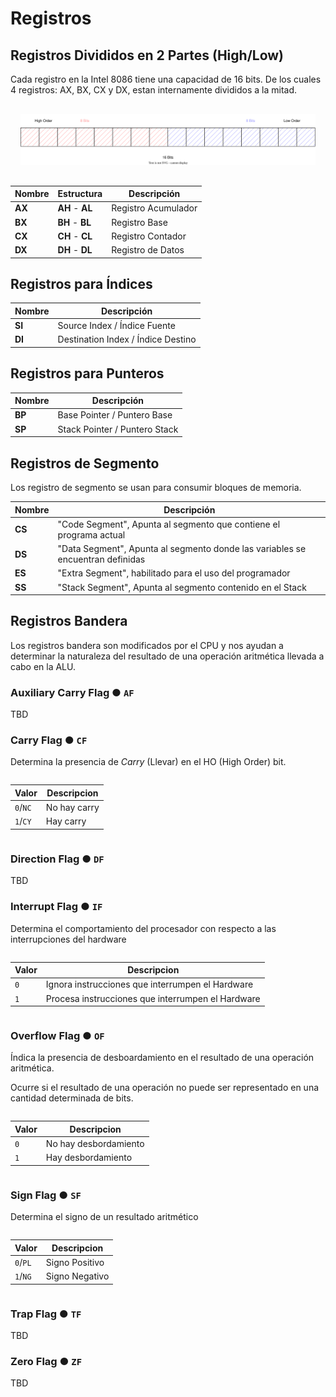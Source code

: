 # Registros

## Registros Divididos en 2 Partes (High/Low)

Cada registro en la Intel 8086 tiene una capacidad
de 16 bits. De los cuales 4 registros: AX,
BX, CX y DX, estan internamente divididos a la mitad.

<div style="padding: 1rem">
  <img src="images/registro.svg" />
</div>

Nombre | Estructura | Descripción
--- | --- | ---
**AX** | **AH** - **AL** | Registro Acumulador
**BX** | **BH** - **BL** | Registro Base
**CX** | **CH** - **CL** | Registro Contador
**DX** | **DH** - **DL** | Registro de Datos

## Registros para Índices

Nombre | Descripción
--- | ---
**SI** | Source Index / Índice Fuente
**DI** | Destination Index / Índice Destino

## Registros para Punteros

Nombre | Descripción
--- | ---
**BP** | Base Pointer / Puntero Base
**SP** | Stack Pointer / Puntero Stack

## Registros de Segmento

Los registro de segmento se usan para consumir
bloques de memoria.

Nombre | Descripción
--- | ---
**CS** | "Code Segment", Apunta al segmento que contiene el programa actual
**DS** | "Data Segment", Apunta al segmento donde las variables se encuentran definidas
**ES** | "Extra Segment", habilitado para el uso del programador
**SS** | "Stack Segment", Apunta al segmento contenido en el Stack

## Registros Bandera

Los registros bandera son modificados por el CPU y
nos ayudan a determinar la naturaleza del resultado
de una operación aritmética llevada a cabo en la ALU.

### Auxiliary Carry Flag ● `AF`

TBD

### Carry Flag ● `CF`

Determina la presencia de _Carry_ (Llevar) en el HO (High Order) bit.

<div style="display: flex">

Valor | Descripcion
--- | ---
`0`/`NC` | No hay carry
`1`/`CY` | Hay carry

</div>

### Direction Flag ● `DF`

TBD

### Interrupt Flag ● `IF`

Determina el comportamiento del procesador con respecto a las interrupciones del hardware

<div style="display: flex">

Valor | Descripcion
--- | ---
`0` | Ignora instrucciones que interrumpen el Hardware
`1` | Procesa instrucciones que interrumpen el Hardware

</div>

### Overflow Flag ● `OF`

Índica la presencia de desboardamiento en el
resultado de una operación aritmética.

Ocurre si el resultado de una operación no puede
ser representado en una cantidad determinada de
bits.

<div style="display: flex">

Valor | Descripcion
--- | ---
`0` | No hay desbordamiento
`1` | Hay desbordamiento

</div>

### Sign Flag ● `SF`

Determina el signo de un resultado aritmético

<div style="display: flex">

Valor | Descripcion
--- | ---
`0`/`PL` | Signo Positivo
`1`/`NG` | Signo Negativo

</div>

### Trap Flag ● `TF`

TBD

### Zero Flag ● `ZF`

TBD
